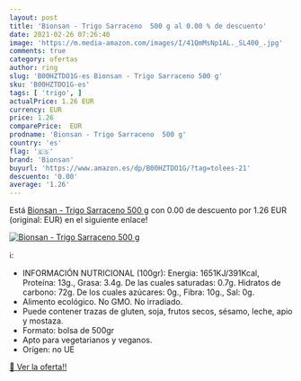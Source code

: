 ```yaml
---
layout: post
title: 'Bionsan - Trigo Sarraceno  500 g al 0.00 % de descuento'
date: 2021-02-26 07:26:40
image: 'https://m.media-amazon.com/images/I/41QmMsNp1AL._SL400_.jpg'
comments: true
category: ofertas
author: ring
slug: 'B00HZTDO1G-es Bionsan - Trigo Sarraceno 500 g'
sku: 'B00HZTDO1G-es'
tags: [ 'trigo', ]
actualPrice: 1.26 EUR
currency: EUR
price: 1.26
comparePrice:  EUR
prodname: 'Bionsan - Trigo Sarraceno  500 g'
country: 'es'
flag: '🇪🇸'
brand: 'Bionsan'
buyurl: 'https://www.amazon.es/dp/B00HZTDO1G/?tag=tolees-21'
descuento: '0.00'
average: '1.26'
---
```


Está [Bionsan - Trigo Sarraceno  500 g](https://www.amazon.es/dp/B00HZTDO1G/?tag=tolees-21) con 0.00 de descuento por 1.26 EUR (original:  EUR) en el siguiente enlace!

[![Bionsan - Trigo Sarraceno  500 g](https://m.media-amazon.com/images/I/41QmMsNp1AL._SL400_.jpg)](https://www.amazon.es/dp/B00HZTDO1G/?tag=tolees-21)

ℹ️:

- INFORMACIÓN NUTRICIONAL (100gr): Energia: 1651KJ/391Kcal, Proteína: 13g., Grasa: 3.4g. De las cuales saturadas: 0.7g. Hidratos de carbono: 72g. De los cuales azúcares: 0g., Fibra: 10g., Sal: 0g.
- Alimento ecológico. No GMO. No irradiado.
- Puede contener trazas de gluten, soja, frutos secos, sésamo, leche, apio y mostaza.
- Formato: bolsa de 500gr
- Apto para vegetarianos y veganos.
- Orígen: no UE

[🛒 Ver la oferta!!](https://www.amazon.es/dp/B00HZTDO1G/?tag=tolees-21)
